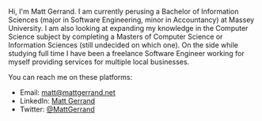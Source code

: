 Hi, I'm Matt Gerrand. I am currently perusing a Bachelor of Information Sciences (major in Software Engineering, minor in Accountancy) at Massey University. I am also looking at expanding my knowledge in the Computer Science subject by completing a Masters of Computer Science or Information Sciences (still undecided on which one). On the side while studying full time I have been a freelance Software Engineer working for myself providing services for multiple local businesses.

You can reach me on these platforms:
- Email: matt@mattgerrand.net
- LinkedIn: [Matt Gerrand](https://www.linkedin.com/in/mattgerrandnz/)
- Twitter: [@MattGerrand](https://twitter.com/MattGerrand)
